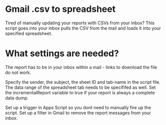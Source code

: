 # Gmail .csv to spreadsheet

Tired of manually updating your reports with CSVs from your inbox? This script goes into your inbox pulls the CSV from the mail and loads it into your specified spreadsheet. 

# What settings are needed?
The report has to be in your inbox within a mail - links to download the file do not work.

Specify the sender, the subject, the sheet ID and tab-name in the script file. The data range of the spreadsheet tab needs to be specififed as well. Set the incrementalReport variable to true if your report is always a complete data dump.

Set up a trigger in Apps Script so you dont need to manually fire up the script. Set up a filter in Gmail to remove the report messages from your inbox.

